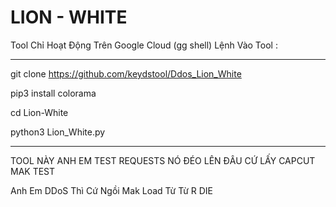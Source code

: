 # LION - WHITE

Tool Chỉ Hoạt Động Trên Google Cloud (gg shell)
Lệnh Vào Tool :

- - - - - - - - - - - - - - - - - - - - - - - - -

git clone https://github.com/keydstool/Ddos_Lion_White

pip3 install colorama

cd Lion-White

python3 Lion_White.py

- - - - - - - - - - - - - - - - - - - - - - - - - 

TOOL NÀY ANH EM TEST REQUESTS NÓ ĐÉO LÊN ĐÂU CỨ LẤY CAPCUT MAK TEST

Anh Em DDoS Thì Cứ Ngồi Mak Load Từ Từ R DIE 





